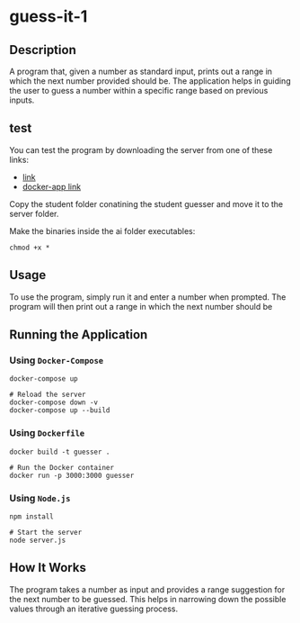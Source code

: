 # guess-it-1

## Description 
A program that, given a number as standard input, prints out a range in which the next number provided should be. The application helps in guiding the user to guess a number within a specific range based on previous inputs.

## test
You can test the program by downloading the server from one of these links:

- [link](https://assets.01-edu.org/guess-it/guess-it.zip)
- [docker-app link](https://assets.01-edu.org/guess-it/guess-it-dockerized.zip)

Copy the student folder conatining the student guesser and move it to the server folder.

Make the binaries inside the ai folder executables:
```
chmod +x *
```
## Usage
To use the program, simply run it and enter a number when prompted. The program will then print out a range in which the next number should be
## Running the Application

### Using `Docker-Compose`
```# Start the application
docker-compose up

# Reload the server
docker-compose down -v
docker-compose up --build
```
### Using `Dockerfile`
```# Build the Docker image
docker build -t guesser .

# Run the Docker container
docker run -p 3000:3000 guesser
```
### Using `Node.js`
```# Install dependencies
npm install

# Start the server
node server.js
```

## How It Works

The program takes a number as input and provides a range suggestion for the next number to be guessed. This helps in narrowing down the possible values through an iterative guessing process.
